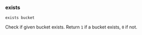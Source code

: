 ### exists

```
exists bucket
```

Check if given bucket exists.
Return `1` if a bucket exists, `0` if not.
